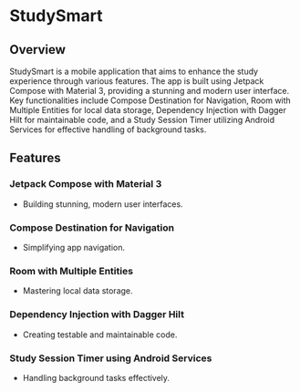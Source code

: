 # StudySmart

## Overview

StudySmart is a mobile application that aims to enhance the study experience through various features. The app is built using Jetpack Compose with Material 3, providing a stunning and modern user interface. Key functionalities include Compose Destination for Navigation, Room with Multiple Entities for local data storage, Dependency Injection with Dagger Hilt for maintainable code, and a Study Session Timer utilizing Android Services for effective handling of background tasks.

## Features

### Jetpack Compose with Material 3
- Building stunning, modern user interfaces.

### Compose Destination for Navigation
- Simplifying app navigation.

### Room with Multiple Entities
- Mastering local data storage.

### Dependency Injection with Dagger Hilt
- Creating testable and maintainable code.

### Study Session Timer using Android Services
- Handling background tasks effectively.
